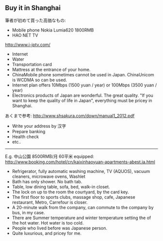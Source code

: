 ## Buy it in Shanghai

筆者が初めて買った高価なもの:

- Mobile phone Nokia Lumia620 1800RMB
- HAO NET TV 

http://www.i-jptv.com/

- Internet
- Water
- Transportation card
- Mattress at the entrance of your home.
- ChinaMobile phone sometimes cannot be used in Japan. ChinaUnicom is WCDMA so can be used.
- Internet plan offers 10Mbps (1500 yuan / year) or 100Mbps (3500 yuan / year)
- Electronics products of Japan are wonderful. The great quality. "If you want to keep the quality of life in Japan", everything must be pricey in Shanghai.

あくまで参考:
http://www.shsakura.com/down/manual1_2012.pdf


- Write your address by 汉字
- Prepare banking 
- Health check
- etc..

---

E.g. 中山公園 8500RMB/月 60平米 equipped:
http://www.booking.com/hotel/cn/kaixinhaoyuan-apartments-abest.ja.html
- Refrigerator, fully automatic washing machine, TV (AQUOS), vacuum cleaners, microwave ovens, Washlet
- Bath has only shower. No bath tab.
- Table, low dining table, sofa, bed, walk-in closet.
- The lock on up to the room the courtyard, by the card key.
- The first floor to sports clubs, massage shop, cafe, Japanese restaurant, Metro, Carrefour is closer.
- A 20-minute walk from the company, can commute to the company by bus, in my case.
- There are Summer temperature and winter temperature setting the of the hot water. Hot water is too cold.
- People who lived before was Japanese person.
- Quite luxurious, and pricey for me.


